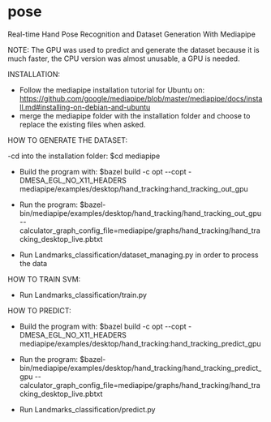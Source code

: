 # pose
Real-time Hand Pose Recognition and Dataset Generation With Mediapipe

NOTE: 
The GPU was used to predict and generate the dataset because it is much faster, the CPU version was almost unusable, a GPU is needed.


INSTALLATION:
- Follow the mediapipe installation tutorial for Ubuntu on:
https://github.com/google/mediapipe/blob/master/mediapipe/docs/install.md#installing-on-debian-and-ubuntu
- merge the mediapipe folder with the installation folder and choose to replace the existing files when asked.

HOW TO GENERATE THE DATASET:

-cd into the installation folder:
$cd mediapipe

- Build the program with:
$bazel build -c opt --copt -DMESA_EGL_NO_X11_HEADERS mediapipe/examples/desktop/hand_tracking:hand_tracking_out_gpu

- Run the program:
$bazel-bin/mediapipe/examples/desktop/hand_tracking/hand_tracking_out_gpu --	calculator_graph_config_file=mediapipe/graphs/hand_tracking/hand_tracking_desktop_live.pbtxt

- Run Landmarks_classification/dataset_managing.py in order to process the data

HOW TO TRAIN SVM:
- Run Landmarks_classification/train.py


HOW TO PREDICT:
- Build the program with:
$bazel build -c opt --copt -DMESA_EGL_NO_X11_HEADERS mediapipe/examples/desktop/hand_tracking:hand_tracking_predict_gpu

- Run the program:
$bazel-bin/mediapipe/examples/desktop/hand_tracking/hand_tracking_predict_gpu --calculator_graph_config_file=mediapipe/graphs/hand_tracking/hand_tracking_desktop_live.pbtxt

- Run Landmarks_classification/predict.py
